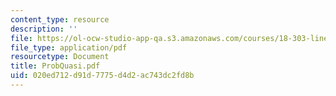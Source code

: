 ```yaml
---
content_type: resource
description: ''
file: https://ol-ocw-studio-app-qa.s3.amazonaws.com/courses/18-303-linear-partial-differential-equations-fall-2006/020ed712d91d7775d4d2ac743dc2fd8b_ProbQuasi.pdf
file_type: application/pdf
resourcetype: Document
title: ProbQuasi.pdf
uid: 020ed712-d91d-7775-d4d2-ac743dc2fd8b
---
```

